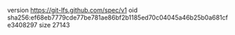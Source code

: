version https://git-lfs.github.com/spec/v1
oid sha256:ef68eb7779cde77be781ae86bf2b1185ed70c04045a46b25b0a681cfe3408297
size 27143
